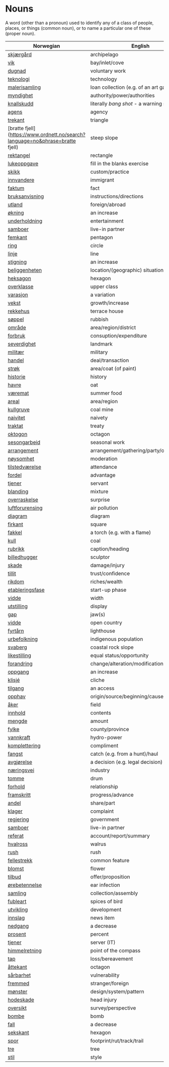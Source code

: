 # Nouns

A word (other than a pronoun) used to identify any of a class of people, places, or things (common noun), or to name a particular one of these (proper noun).

| Norwegian | English | Gender |
| --- | --- | --- |
| [skjærgård](https://www.ordnett.no/search?language=no&phrase=skjærgård) | archipelago | m |
| [vik](https://www.ordnett.no/search?language=no&phrase=vik) | bay/inlet/cove | m |
| [dugnad](https://www.ordnett.no/search?language=no&phrase=dugnad) | voluntary work | m |
| [teknologi](https://www.ordnett.no/search?language=no&phrase=teknologi) | technology | m |
| [malerisamling](https://www.ordnett.no/search?language=no&phrase=malerisamling) | loan collection (e.g. of an art gallery) | m |
| [myndighet](https://www.ordnett.no/search?language=no&phrase=myndighet) | authority/power/authorities | m |
| [knallskudd](https://www.ordnett.no/search?language=no&phrase=knallskudd) | literally _bang shot_ - a warning shot gun | i |
| [agens](https://www.ordnett.no/search?language=no&phrase=agens) | agency | m |
| [trekant](https://www.ordnett.no/search?language=no&phrase=trekant) | triangle | m |
| [bratte fjell](https://www.ordnett.no/search?language=no&phrase=bratte fjell) | steep slope | m |
| [rektangel](https://www.ordnett.no/search?language=no&phrase=rektangel) | rectangle | i |
| [lukeoppgave](https://www.ordnett.no/search?language=no&phrase=lukeoppgave) | fill in the blanks exercise | m |
| [skikk](https://www.ordnett.no/search?language=no&phrase=skikk) | custom/practice | m |
| [innvandere](https://www.ordnett.no/search?language=no&phrase=innvandere) | immigrant | m |
| [faktum](https://www.ordnett.no/search?language=no&phrase=faktum) | fact | i |
| [bruksanvisning](https://www.ordnett.no/search?language=no&phrase=bruksanvisning) | instructions/directions | m |
| [utland](https://www.ordnett.no/search?language=no&phrase=utland) | foreign/abroad | m |
| [økning](https://www.ordnett.no/search?language=no&phrase=økning) | an increase | m |
| [underholdning](https://www.ordnett.no/search?language=no&phrase=underholdning) | entertainment | m |
| [samboer](https://www.ordnett.no/search?language=no&phrase=samboer) | live-in partner | m |
| [femkant](https://www.ordnett.no/search?language=no&phrase=femkant) | pentagon | m |
| [ring](https://www.ordnett.no/search?language=no&phrase=ring) | circle | m |
| [linje](https://www.ordnett.no/search?language=no&phrase=linje) | line | m |
| [stigning](https://www.ordnett.no/search?language=no&phrase=stigning) | an increase | m |
| [beliggenheten](https://www.ordnett.no/search?language=no&phrase=beliggenheten) | location/(geographic) situation | m/f |
| [heksagon](https://www.ordnett.no/search?language=no&phrase=heksagon) | hexagon | m |
| [overklasse](https://www.ordnett.no/search?language=no&phrase=overklasse) | upper class | m |
| [varasjon](https://www.ordnett.no/search?language=no&phrase=varasjon) | a variation | m |
| [vekst](https://www.ordnett.no/search?language=no&phrase=vekst) | growth/increase | m |
| [rekkehus](https://www.ordnett.no/search?language=no&phrase=rekkehus) | terrace house | i |
| [søppel](https://www.ordnett.no/search?language=no&phrase=søppel) | rubbish | i |
| [område](https://www.ordnett.no/search?language=no&phrase=område) | area/region/district | i |
| [forbruk](https://www.ordnett.no/search?language=no&phrase=forbruk) | consuption/expenditure | i |
| [severdighet](https://www.ordnett.no/search?language=no&phrase=severdighet) | landmark | m |
| [militær](https://www.ordnett.no/search?language=no&phrase=militær) | military | m |
| [handel](https://www.ordnett.no/search?language=no&phrase=handel) | deal/transaction | m |
| [strøk](https://www.ordnett.no/search?language=no&phrase=strøk) | area/coat (of paint) | i |
| [historie](https://www.ordnett.no/search?language=no&phrase=historie) | history | m/f |
| [havre](https://www.ordnett.no/search?language=no&phrase=havre) | oat | m |
| [væremat](https://www.ordnett.no/search?language=no&phrase=væremat) | summer food | m |
| [areal](https://www.ordnett.no/search?language=no&phrase=areal) | area/region | i |
| [kullgruve](https://www.ordnett.no/search?language=no&phrase=kullgruve) | coal mine | m |
| [naivitet](https://www.ordnett.no/search?language=no&phrase=naivitet) | naivety | m |
| [traktat](https://www.ordnett.no/search?language=no&phrase=traktat) | treaty | m |
| [oktogon](https://www.ordnett.no/search?language=no&phrase=oktogon) | octagon | m |
| [sesongarbeid](https://www.ordnett.no/search?language=no&phrase=sesongarbeid) | seasonal work | i |
| [arrangement](https://www.ordnett.no/search?language=no&phrase=arrangement) | arrangement/gathering/party/organisation | i |
| [nøysomhet](https://www.ordnett.no/search?language=no&phrase=nøysomhet) | moderation | m |
| [tilstedværelse](https://www.ordnett.no/search?language=no&phrase=tilstedværelse) | attendance | i |
| [fordel](https://www.ordnett.no/search?language=no&phrase=fordel) | advantage | m |
| [tjener](https://www.ordnett.no/search?language=no&phrase=tjener) | servant | m |
| [blanding](https://www.ordnett.no/search?language=no&phrase=blanding) | mixture | m |
| [overraskelse](https://www.ordnett.no/search?language=no&phrase=overraskelse) | surprise | m |
| [luftforurensing](https://www.ordnett.no/search?language=no&phrase=luftforurensing) | air pollution | m |
| [diagram](https://www.ordnett.no/search?language=no&phrase=diagram) | diagram | i |
| [firkant](https://www.ordnett.no/search?language=no&phrase=firkant) | square | m |
| [fakkel](https://www.ordnett.no/search?language=no&phrase=fakkel) | a torch (e.g. with a flame) | m |
| [kull](https://www.ordnett.no/search?language=no&phrase=kull) | coal | i |
| [rubrikk](https://www.ordnett.no/search?language=no&phrase=rubrikk) | caption/heading | m |
| [billedhugger](https://www.ordnett.no/search?language=no&phrase=billedhugger) | sculptor | m |
| [skade](https://www.ordnett.no/search?language=no&phrase=skade) | damage/injury | m |
| [tillit](https://www.ordnett.no/search?language=no&phrase=tillit) | trust/confidence | m |
| [rikdom](https://www.ordnett.no/search?language=no&phrase=rikdom) | riches/wealth | m |
| [etableringsfase](https://www.ordnett.no/search?language=no&phrase=etableringsfase) | start-up phase | m |
| [vidde](https://www.ordnett.no/search?language=no&phrase=vidde) | width | m/f |
| [utstilling](https://www.ordnett.no/search?language=no&phrase=utstilling) | display | m |
| [gap](https://www.ordnett.no/search?language=no&phrase=gap) | jaw(s) | m |
| [vidde](https://www.ordnett.no/search?language=no&phrase=vidde) | open country | m |
| [fyrtårn](https://www.ordnett.no/search?language=no&phrase=fyrtårn) | lighthouse | i |
| [urbefolkning](https://www.ordnett.no/search?language=no&phrase=urbefolkning) | indigenous population | m |
| [svaberg](https://www.ordnett.no/search?language=no&phrase=svaberg) | coastal rock slope | i |
| [likestilling](https://www.ordnett.no/search?language=no&phrase=likestilling) | equal status/opportunity | m |
| [forandring](https://www.ordnett.no/search?language=no&phrase=forandring) | change/alteration/modification | m |
| [oppgang](https://www.ordnett.no/search?language=no&phrase=oppgang) | an increase | m |
| [klisjé](https://www.ordnett.no/search?language=no&phrase=klisjé) | cliche | m |
| [tilgang](https://www.ordnett.no/search?language=no&phrase=tilgang) | an access | i |
| [opphav](https://www.ordnett.no/search?language=no&phrase=opphav) | origin/source/beginning/cause | i |
| [åker](https://www.ordnett.no/search?language=no&phrase=åker) | field | m |
| [innhold](https://www.ordnett.no/search?language=no&phrase=innhold) | contents | i |
| [mengde](https://www.ordnett.no/search?language=no&phrase=mengde) | amount | m |
| [fylke](https://www.ordnett.no/search?language=no&phrase=fylke) | county/province | i |
| [vannkraft](https://www.ordnett.no/search?language=no&phrase=vannkraft) | hydro-power | m |
| [komplettering](https://www.ordnett.no/search?language=no&phrase=komplettering) | compliment | m |
| [fangst](https://www.ordnett.no/search?language=no&phrase=fangst) | catch (e.g. from a hunt)/haul | m |
| [avgjørelse](https://www.ordnett.no/search?language=no&phrase=avgjørelse) | a decision (e.g. legal decision) | m |
| [næringsvei](https://www.ordnett.no/search?language=no&phrase=næringsvei) | industry | m |
| [tomme](https://www.ordnett.no/search?language=no&phrase=tomme) | drum | m |
| [forhold](https://www.ordnett.no/search?language=no&phrase=forhold) | relationship | i |
| [framskritt](https://www.ordnett.no/search?language=no&phrase=framskritt) | progress/advance | i |
| [andel](https://www.ordnett.no/search?language=no&phrase=andel) | share/part | m |
| [klager](https://www.ordnett.no/search?language=no&phrase=klager) | complaint | m |
| [regjering](https://www.ordnett.no/search?language=no&phrase=regjering) | government | m |
| [samboer](https://www.ordnett.no/search?language=no&phrase=samboer) | live-in partner | m |
| [referat](https://www.ordnett.no/search?language=no&phrase=referat) | account/report/summary | i |
| [hvalross](https://www.ordnett.no/search?language=no&phrase=hvalross) | walrus | m |
| [rush](https://www.ordnett.no/search?language=no&phrase=rush) | rush | i |
| [fellestrekk](https://www.ordnett.no/search?language=no&phrase=fellestrekk) | common feature | i |
| [blomst](https://www.ordnett.no/search?language=no&phrase=blomst) | flower | m |
| [tilbud](https://www.ordnett.no/search?language=no&phrase=tilbud) | offer/proposition | i |
| [ørebetennelse](https://www.ordnett.no/search?language=no&phrase=ørebetennelse) | ear infection | m |
| [samling](https://www.ordnett.no/search?language=no&phrase=samling) | collection/assembly | m |
| [fubleart](https://www.ordnett.no/search?language=no&phrase=fubleart) | spices of bird | m/f |
| [utvikling](https://www.ordnett.no/search?language=no&phrase=utvikling) | development | m |
| [innslag](https://www.ordnett.no/search?language=no&phrase=innslag) | news item | i |
| [nedgang](https://www.ordnett.no/search?language=no&phrase=nedgang) | a decrease | m |
| [prosent](https://www.ordnett.no/search?language=no&phrase=prosent) | percent | m |
| [tjener](https://www.ordnett.no/search?language=no&phrase=tjener) | server (IT) | m |
| [himmelretning](https://www.ordnett.no/search?language=no&phrase=himmelretning) | point of the compass | m |
| [tap](https://www.ordnett.no/search?language=no&phrase=tap) | loss/bereavement | i |
| [åttekant](https://www.ordnett.no/search?language=no&phrase=åttekant) | octagon | m |
| [sårbarhet](https://www.ordnett.no/search?language=no&phrase=sårbarhet) | vulnerability | m |
| [fremmed](https://www.ordnett.no/search?language=no&phrase=fremmed) | stranger/foreign | m |
| [mønster](https://www.ordnett.no/search?language=no&phrase=mønster) | design/system/pattern | i |
| [hodeskade](https://www.ordnett.no/search?language=no&phrase=hodeskade) | head injury | m |
| [oversikt](https://www.ordnett.no/search?language=no&phrase=oversikt) | survey/perspective | m |
| [bombe](https://www.ordnett.no/search?language=no&phrase=bombe) | bomb | m |
| [fall](https://www.ordnett.no/search?language=no&phrase=fall) | a decrease | i |
| [sekskant](https://www.ordnett.no/search?language=no&phrase=sekskant) | hexagon | m |
| [spor](https://www.ordnett.no/search?language=no&phrase=spor) | footprint/rut/track/trail | i |
| [tre](https://www.ordnett.no/search?language=no&phrase=tre) | tree | i |
| [stil](https://www.ordnett.no/search?language=no&phrase=stil) | style | m |

